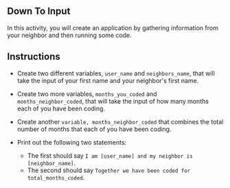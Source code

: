 ## Down To Input

In this activity, you will create an application by gathering information from your neighbor and then running some code.

## Instructions

  * Create two different variables, `user_name` and `neighbors_name`, that will take the input of your first name and your neighbor's first name.

  * Create two more variables, `months_you_coded` and `months_neighbor_coded`, that will take the input of how many months each of you have been coding.

  * Create another `variable, months_neighbor_coded` that combines the total number of months that each of you have been coding. 

  * Print out the following two statements:
    *  The first should say `I am [user_name] and my neighbor is [neighbor_name]`.
    *  The second should say `Together we have been coded for total_months_coded`.
